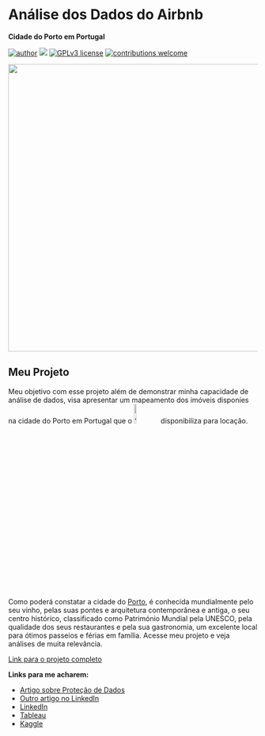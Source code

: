 # Análise dos Dados do Airbnb 
**Cidade do Porto em Portugal**


[![author](https://img.shields.io/badge/author-rgolino-red.svg)](https://www.linkedin.com/in/renato-golino/) [![](https://img.shields.io/badge/python-3.7+-blue.svg)](https://www.python.org/downloads/release/python-365/) [![GPLv3 license](https://img.shields.io/badge/License-GPLv3-blue.svg)](http://perso.crans.org/besson/LICENSE.html) [![contributions welcome](https://img.shields.io/badge/contributions-welcome-brightgreen.svg?style=flat)](https://github.com/rafaelnduarte/portfolio/issues)

<p align="center">
  <img src="https://img.freepik.com/free-photo/data-information-analytics-perfomance-concept_53876-167154.jpg?t=st=1720790850~exp=1720794450~hmac=02ba01f3f1b862ed5c79e6b5446f1696e39162fd19c1ba8030caadb7d2a6c1dc&w=1800"height=580px >
</p>

## Meu Projeto 

Meu objetivo com esse projeto além de demonstrar minha capacidade de análise de dados, visa apresentar um mapeamento dos imóveis disponíes na cidade do Porto em Portugal que o  <img alt="Analisando Airbnb" width="10%" src="https://www.area360.com.au/wp-content/uploads/2017/09/airbnb-logo.jpg">  disponibiliza para locação.
Como poderá constatar a cidade do [Porto](https://pt.wikipedia.org/wiki/Porto), é conhecida mundialmente pelo seu vinho, pelas suas pontes e arquitetura contemporânea e antiga, o seu centro histórico, classificado como Património Mundial pela UNESCO, pela qualidade dos seus restaurantes e pela sua gastronomia, um excelente local para ótimos passeios e férias em família.
Acesse meu projeto e veja análises de muita relevância.

[Link para o projeto completo](https://github.com/rgolino/Data_Analytic_Airbnb/blob/main/Analisando_os_Dados_do_Airbnb_(Porto_Portugal).ipynb)

**Links para me acharem:**
* [Artigo sobre Proteção de Dados](https://www.linkedin.com/pulse/anonimiza%25C3%25A7%25C3%25A3o-de-dados-preservando-privacidade-sem-perder-golino-7y5uf/?trackingId=ZQkapQMDS5%2BtP%2Bb6Hd6%2Bvw%3D%3D)
* [Outro artigo no LinkedIn](https://www.linkedin.com/in/renato-golino/recent-activity/articles/)
* [LinkedIn](https://www.linkedin.com/in/renato-golino/)
* [Tableau](https://public.tableau.com/app/profile/renato.golino/vizzes)
* [Kaggle](https://www.kaggle.com/renatogolino)






 

